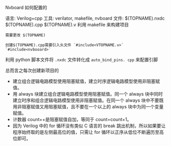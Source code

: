 Nvboard 如何配置的

语言: Verilog+cpp 
工具: verilator, makefile, nvboard
文件: 
	$(TOPNAME).nxdc
	$(TOPNAME).cpp
	$(TOPNAME).v
利用 makefile 来构建项目
```
需要更改 $(TOPNAME)

创建$(TOPNAME).cpp需要引入头文件 `#include<VTOPNAME.v>`
`#include<nvbooard>`

```

利用 python 脚本文件将 `.nxdc` 文件转化成 ` auto_bind_pins. cpp ` 来配置引脚

总而言之每次创建新项目的

- 建立组合逻辑电路模型使用阻塞赋值，建立时序逻辑电路模型使用非阻塞赋值。
- 用 always 块建立组合逻辑电路模型使用阻塞赋值。同一个 always 块中同时建立时序和组合逻辑电路模型使用非阻塞赋值。在同一个 always 块中不要既用非阻塞赋值又用阻塞赋值，且不要在一个以上的 always 块中为同一个变量赋值。
- 计数器 count++是阻塞赋值自加，等同于 count=count+1。
- 因为 Verilog 中的 for 循环没有类似 C 语言的 break 跳出机制，所以如果要让程序始终取的是左侧最高位的值，只需让 for 循环以正序从低位不断遍历至高位即可。


